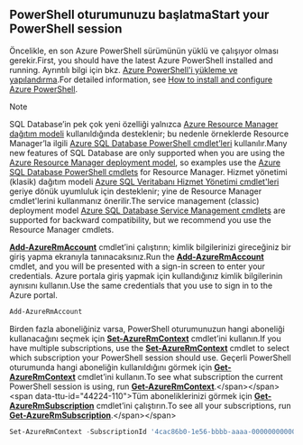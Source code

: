 
## <a name="start-your-powershell-session"></a><span data-ttu-id="44224-101">PowerShell oturumunuzu başlatma</span><span class="sxs-lookup"><span data-stu-id="44224-101">Start your PowerShell session</span></span>
<span data-ttu-id="44224-102">Öncelikle, en son Azure PowerShell sürümünün yüklü ve çalışıyor olması gerekir.</span><span class="sxs-lookup"><span data-stu-id="44224-102">First, you should have the latest Azure PowerShell installed and running.</span></span> <span data-ttu-id="44224-103">Ayrıntılı bilgi için bkz. [Azure PowerShell'i yükleme ve yapılandırma](/powershell/azureps-cmdlets-docs).</span><span class="sxs-lookup"><span data-stu-id="44224-103">For detailed information, see [How to install and configure Azure PowerShell](/powershell/azureps-cmdlets-docs).</span></span>

> [!NOTE]
> <span data-ttu-id="44224-104">SQL Database’in pek çok yeni özelliği yalnızca [Azure Resource Manager dağıtım modeli](../articles/azure-resource-manager/resource-group-overview.md) kullanıldığında desteklenir; bu nedenle örneklerde Resource Manager’la ilgili [Azure SQL Database PowerShell cmdlet’leri](https://msdn.microsoft.com/library/azure/mt574084\(v=azure.300\).aspx) kullanılır.</span><span class="sxs-lookup"><span data-stu-id="44224-104">Many new features of SQL Database are only supported when you are using the [Azure Resource Manager deployment model](../articles/azure-resource-manager/resource-group-overview.md), so examples use the [Azure SQL Database PowerShell cmdlets](https://msdn.microsoft.com/library/azure/mt574084\(v=azure.300\).aspx) for Resource Manager.</span></span> <span data-ttu-id="44224-105">Hizmet yönetimi (klasik) dağıtım modeli [Azure SQL Veritabanı Hizmet Yönetimi cmdlet'leri](https://msdn.microsoft.com/library/azure/dn546723\(v=azure.300\).aspx) geriye dönük uyumluluk için desteklenir; yine de Resource Manager cmdlet'lerini kullanmanız önerilir.</span><span class="sxs-lookup"><span data-stu-id="44224-105">The service management (classic) deployment model [Azure SQL Database Service Management cmdlets](https://msdn.microsoft.com/library/azure/dn546723\(v=azure.300\).aspx) are supported for backward compatibility, but we recommend you use the Resource Manager cmdlets.</span></span>
> 
> 

<span data-ttu-id="44224-106">[**Add-AzureRmAccount**](https://msdn.microsoft.com/library/azure/mt619267\(v=azure.300\).aspx) cmdlet’ini çalıştırın; kimlik bilgilerinizi gireceğiniz bir giriş yapma ekranıyla tanınacaksınız.</span><span class="sxs-lookup"><span data-stu-id="44224-106">Run the [**Add-AzureRmAccount**](https://msdn.microsoft.com/library/azure/mt619267\(v=azure.300\).aspx) cmdlet, and you will be presented with a sign-in screen to enter your credentials.</span></span> <span data-ttu-id="44224-107">Azure portala giriş yapmak için kullandığınız kimlik bilgilerinin aynısını kullanın.</span><span class="sxs-lookup"><span data-stu-id="44224-107">Use the same credentials that you use to sign in to the Azure portal.</span></span>

```PowerShell
Add-AzureRmAccount
```

<span data-ttu-id="44224-108">Birden fazla aboneliğiniz varsa, PowerShell oturumunuzun hangi aboneliği kullanacağını seçmek için [**Set-AzureRmContext**](https://msdn.microsoft.com/library/azure/mt619263\(v=azure.300\).aspx) cmdlet’ini kullanın.</span><span class="sxs-lookup"><span data-stu-id="44224-108">If you have multiple subscriptions, use the [**Set-AzureRmContext**](https://msdn.microsoft.com/library/azure/mt619263\(v=azure.300\).aspx) cmdlet to select which subscription your PowerShell session should use.</span></span> <span data-ttu-id="44224-109">Geçerli PowerShell oturumunda hangi aboneliğin kullanıldığını görmek için [**Get-AzureRmContext**](https://msdn.microsoft.com/library/azure/mt619265\(v=azure.300\).aspx) cmdlet’ini kullanın.</span><span class="sxs-lookup"><span data-stu-id="44224-109">To see what subscription the current PowerShell session is using, run [**Get-AzureRmContext**](https://msdn.microsoft.com/library/azure/mt619265\(v=azure.300\).aspx).</span></span> <span data-ttu-id="44224-110">Tüm aboneliklerinizi görmek için [**Get-AzureRmSubscription**](https://msdn.microsoft.com/library/azure/mt619284\(v=azure.300\).aspx) cmdlet’ini çalıştırın.</span><span class="sxs-lookup"><span data-stu-id="44224-110">To see all your subscriptions, run [**Get-AzureRmSubscription**](https://msdn.microsoft.com/library/azure/mt619284\(v=azure.300\).aspx).</span></span>

```PowerShell
Set-AzureRmContext -SubscriptionId '4cac86b0-1e56-bbbb-aaaa-000000000000'
```
